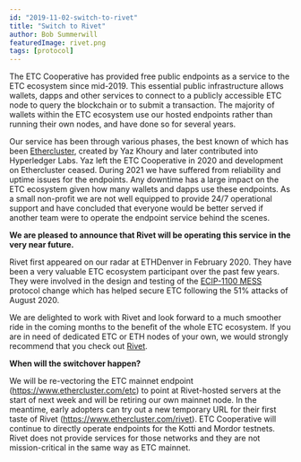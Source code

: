 ```yaml
---
id: "2019-11-02-switch-to-rivet"
title: "Switch to Rivet"
author: Bob Summerwill
featuredImage: rivet.png
tags: [protocol]
---
```


The ETC Cooperative has provided free public endpoints as a service to the ETC ecosystem since mid-2019.  This essential public infrastructure allows wallets, dapps and other services to connect to a publicly accessible ETC node to
query the blockchain or to submit a transaction.  The majority of wallets within the ETC ecosystem use our hosted endpoints rather than running their own nodes, and have done so for several years.

Our service has been through various phases, the best known of which has
been [Ethercluster](https://medium.com/@yazanator/ethercluster-an-open-source-alternative-to-infura-b8799b2122d3), created by Yaz Khoury and later contributed into Hyperledger Labs.  Yaz left the ETC Cooperative in 2020 and development on Ethercluster ceased.  During 2021 we have suffered from reliability and uptime issues for the endpoints.
Any downtime has a large impact on the ETC ecosystem given how many wallets
and dapps use these endpoints.  As a small non-profit we are not well equipped to provide 24/7 operational support and have concluded that everyone would be
better served if another team were to operate the endpoint service behind the scenes.

**We are pleased to announce that Rivet will be operating this service in the very near future.**

Rivet first appeared on our radar at ETHDenver in February 2020.  They have been
a very valuable ETC ecosystem participant over the past few years.  They were
involved in the design and testing of the [ECIP-1100 MESS](https://ecips.ethereumclassic.org/ECIPs/ecip-1100) protocol change which has helped secure
ETC following the 51% attacks of August 2020.

We are delighted to work with Rivet and look forward to a much smoother ride
in the coming months to the benefit of the whole ETC ecosystem.  If you are
in need of dedicated ETC or ETH nodes of your own, we would strongly
recommend that you check out [Rivet](https://rivet.cloud).

**When will the switchover happen?**

We will be re-vectoring the ETC mainnet endpoint (https://www.ethercluster.com/etc) to point at Rivet-hosted servers at the start of next week and will be
retiring our own mainnet node.  In the meantime, early adopters can try out a new temporary URL for their first taste of Rivet (https://www.ethercluster.com/rivet).  ETC Cooperative will continue to directly operate endpoints for
the Kotti and Mordor testnets.  Rivet does not provide services for those
networks and they are not mission-critical in the same way as ETC mainnet.
